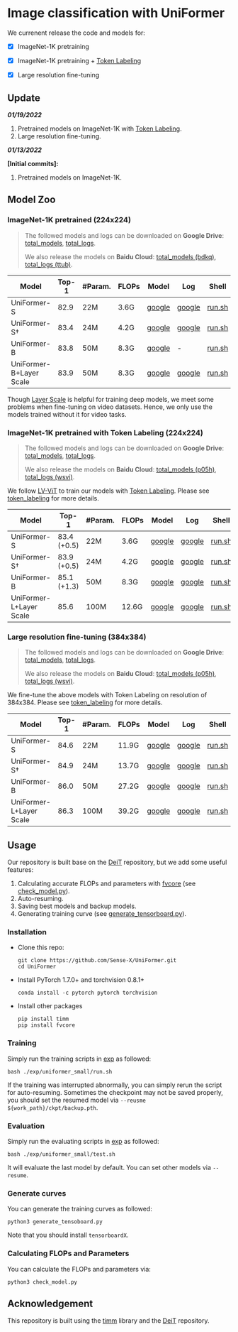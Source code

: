 # Image classification with UniFormer

We currenent release the code and models for:

- [x] ImageNet-1K pretraining

- [x] ImageNet-1K pretraining + [Token Labeling](https://arxiv.org/abs/2104.10858)

- [x] Large resolution fine-tuning



## Update

***01/19/2022***

1. Pretrained models on ImageNet-1K with [Token Labeling](https://arxiv.org/abs/2104.10858).
2. Large resolution fine-tuning.

***01/13/2022***

**\[Initial commits\]:** 

1. Pretrained models on ImageNet-1K.



## Model Zoo

### ImageNet-1K pretrained (224x224)

> The followed models and logs can be downloaded on **Google Drive**: [total_models](https://drive.google.com/drive/folders/1-sqWoelz3agOG74VkNwadY8RHR28o4Wv?usp=sharing), [total_logs](https://drive.google.com/drive/folders/10MxmGoKxI3zMyCrzYaBDObCW7XgZn2tG?usp=sharing).
>
> We also release the models on **Baidu Cloud**: [total_models (bdkq)](https://pan.baidu.com/s/1tLvcwGquAsQdGRAiKR0Jcg), [total_logs (ttub)](https://pan.baidu.com/s/1zFI-E-HRiYzmBtseB_tjEQ).

| Model                   | Top-1 | #Param. | FLOPs | Model                                                        | Log                                                          | Shell                                     |
| ----------------------- | ----- | ------- | ----- | ------------------------------------------------------------ | ------------------------------------------------------------ | ----------------------------------------- |
| UniFormer-S             | 82.9  | 22M     | 3.6G  | [google](https://drive.google.com/file/d/1-uepH3Q3BhTmWU6HK-sGAGQC_MpfIiPD/view?usp=sharing) | [google](https://drive.google.com/file/d/10ThKb9YOpCiHW8HL10dRuZ0lQSPJidO7/view?usp=sharing) | [run.sh](exp/uniformer_small/run.sh)      |
| UniFormer-S†            | 83.4  | 24M     | 4.2G  | [google](https://drive.google.com/file/d/10IN5ULcjz0Ld_lDokkTGOSmRFXLzUkEs/view?usp=sharing) | [google](https://drive.google.com/file/d/10Onp1QzQ-Te90yEeQu1-xUcQyxPsQsU8/view?usp=sharing) | [run.sh](exp/uniformer_small_plus/run.sh) |
| UniFormer-B             | 83.8  | 50M     | 8.3G  | [google](https://drive.google.com/file/d/1-wT39QazTGELxgrQIu6J12D3qcla3hui/view?usp=sharing) | -                                                            | [run.sh](exp/uniformer_base/run.sh)       |
| UniFormer-B+Layer Scale | 83.9  | 50M     | 8.3G  | [google](https://drive.google.com/file/d/10FnwzMVgGL8bPO3EMZ7oG4vDvqnPoBK5/view?usp=sharing) | [google](https://drive.google.com/file/d/10RwaWu2EdC4Esnx5LSgGZT7iMCVOoc7b/view?usp=sharing) | [run.sh](exp/uniformer_base_ls/run.sh)    |

Though [Layer Scale](https://arxiv.org/abs/2103.17239) is helpful for training deep models, we meet some problems when fine-tuning on video datasets. Hence, we only use the models trained without it for video tasks.

### ImageNet-1K pretrained with Token Labeling (224x224)

> The followed models and logs can be downloaded on **Google Drive**: [total_models](https://drive.google.com/drive/folders/16iRLUaaxRHLzHg-LMJ3HUOK3dE8WHDPs?usp=sharing), [total_logs](https://drive.google.com/drive/folders/1672n8VVTFMdUKXk9nFr_avml7dk-cpq_?usp=sharing).
>
> We also release the models on **Baidu Cloud**: [total_models (p05h)](https://pan.baidu.com/s/1y1TnUvaXteHZd-CMbm3vPA), [total_logs (wsvi)](https://pan.baidu.com/s/177eBUUoXTnHrSXwJ9wct3A).

We follow [LV-ViT](https://github.com/zihangJiang/TokenLabeling) to train our models with [Token Labeling](https://arxiv.org/abs/2104.10858). Please see [token_labeling](token_labeling)  for more details.

| Model                   | Top-1       | #Param. | FLOPs | Model                                                        | Log                                                          | Shell                                                        |
| ----------------------- | ----------- | ------- | ----- | ------------------------------------------------------------ | ------------------------------------------------------------ | ------------------------------------------------------------ |
| UniFormer-S             | 83.4 (+0.5) | 22M     | 3.6G  | [google](https://drive.google.com/file/d/16wjfeyqQFZ2x9W91EXf0Py1bfv4Fydfr/view?usp=sharing) | [google](https://drive.google.com/file/d/16_l4JrV65uURG6e9NlqSiQcIhZGYCIit/view?usp=sharing) | [run.sh](token_labeling/exp/uniformer_small_tl_224/run.sh)   |
| UniFormer-S†            | 83.9 (+0.5) | 24M     | 4.2G  | [google](https://drive.google.com/file/d/16rgtEVEeX3jVTQaiLsojBQP5sRaj_2aZ/view?usp=sharing) | [google](https://drive.google.com/file/d/16SbjgFUfcqnQjcThRiw1LANk3oxzTgkI/view?usp=sharing) | [run.sh](token_labeling/exp/uniformer_small_plus_tl_224/run.sh) |
| UniFormer-B             | 85.1 (+1.3) | 50M     | 8.3G  | [google](https://drive.google.com/file/d/16nsTjawiYZuoCHBRarr58zA7vCFcmQmL/view?usp=sharing) | [google](https://drive.google.com/file/d/16eureelQrJEDnu53pNIWLkk2iqb5v0Sm/view?usp=sharing) | [run.sh](token_labeling/exp/uniformer_base_tl_224/run.sh)    |
| UniFormer-L+Layer Scale | 85.6        | 100M    | 12.6G | [google](https://drive.google.com/file/d/173e2qaJhOwbuC_DbNQSH47Oo_04mSfDj/view?usp=sharing) | [google](https://drive.google.com/file/d/16DyfgQUx8R5SquuqVB5Pll3nDIUJjRm1/view?usp=sharing) | [run.sh](token_labeling/exp/uniformer_large_ls_tl_224/run.sh) |

### Large resolution fine-tuning (384x384)

> The followed models and logs can be downloaded on **Google Drive**: [total_models](https://drive.google.com/drive/folders/16iRLUaaxRHLzHg-LMJ3HUOK3dE8WHDPs?usp=sharing), [total_logs](https://drive.google.com/drive/folders/1672n8VVTFMdUKXk9nFr_avml7dk-cpq_?usp=sharing).
>
> We also release the models on **Baidu Cloud**: [total_models (p05h)](https://pan.baidu.com/s/1y1TnUvaXteHZd-CMbm3vPA), [total_logs (wsvi)](https://pan.baidu.com/s/177eBUUoXTnHrSXwJ9wct3A).

We fine-tune the above models with Token Labeling on resolution of 384x384. Please see [token_labeling](token_labeling)  for more details.

| Model                   | Top-1 | #Param. | FLOPs | Model                                                        | Log                                                          | Shell                                                        |
| ----------------------- | ----- | ------- | ----- | ------------------------------------------------------------ | ------------------------------------------------------------ | ------------------------------------------------------------ |
| UniFormer-S             | 84.6  | 22M     | 11.9G | [google](https://drive.google.com/file/d/16p4CXzuXC5J4_SJK67dsvnc8gTKmtKN1/view?usp=sharing) | [google](https://drive.google.com/file/d/16M8jhxW_frGnJQS_VMAF_rp9fcYssaYN/view?usp=sharing) | [run.sh](token_labeling/exp/uniformer_small_tl_384/run.sh)   |
| UniFormer-S†            | 84.9  | 24M     | 13.7G | [google](https://drive.google.com/file/d/16wJT87vTc43Dt1q2sXrxZRUuEdrNdFdk/view?usp=sharing) | [google](https://drive.google.com/file/d/16YVMpbHz1IdVi-HaocHpfHi_VAyFCvUk/view?usp=sharing) | [run.sh](token_labeling/exp/uniformer_small_plus_tl_384/run.sh) |
| UniFormer-B             | 86.0  | 50M     | 27.2G | [google](https://drive.google.com/file/d/16kZlIarIwf9ldkCdHVKTQfFmDgfkucQ7/view?usp=sharing) | [google](https://drive.google.com/file/d/16cPsL-Fo8XegiBQCy-aCozUHRAYWxFDd/view?usp=sharing) | [run.sh](token_labeling/exp/uniformer_base_tl_384/run.sh)    |
| UniFormer-L+Layer Scale | 86.3  | 100M    | 39.2G | [google](https://drive.google.com/file/d/174rcA6rNzYVG9Ya9ik-NwTGoxW1M79ez/view?usp=sharing) | [google](https://drive.google.com/file/d/16G-Bifg67v_8N_mPzi8-Ioo1qqAFPNN4/view?usp=sharing) | [run.sh](token_labeling/exp/uniformer_large_ls_tl_384/run.sh) |

## Usage

Our repository is built base on the [DeiT](https://github.com/facebookresearch/deit) repository, but we add some useful features:

1. Calculating accurate FLOPs and parameters with [fvcore](https://github.com/facebookresearch/fvcore) (see [check_model.py](check_model.py)).
2. Auto-resuming.
3. Saving best models and backup models.
4. Generating training curve (see [generate_tensorboard.py](generate_tensorboard.py)).

### Installation

- Clone this repo:

  ```shell
  git clone https://github.com/Sense-X/UniFormer.git
  cd UniFormer
  ```

- Install PyTorch 1.7.0+ and torchvision 0.8.1+

  ```shell
  conda install -c pytorch pytorch torchvision
  ```

- Install other packages

  ```shell
  pip install timm
  pip install fvcore
  ```

### Training

Simply run the training scripts in [exp](exp) as followed:

```shell
bash ./exp/uniformer_small/run.sh
```

If the training was interrupted abnormally, you can simply rerun the script for auto-resuming. Sometimes the checkpoint may not be saved properly, you should set the resumed model via `--reusme ${work_path}/ckpt/backup.pth`.

### Evaluation

Simply run the evaluating scripts in [exp](exp) as followed:

```shell
bash ./exp/uniformer_small/test.sh
```

It will evaluate the last model by default. You can set other models via `--resume`.

### Generate curves

You can generate the training curves as followed:

```shell
python3 generate_tensoboard.py
```

Note that you should install `tensorboardX`.

### Calculating FLOPs and Parameters

You can calculate the FLOPs and parameters via:

```shell
python3 check_model.py
```

## Acknowledgement

This repository is built using the [timm](https://github.com/rwightman/pytorch-image-models) library and the [DeiT](https://github.com/facebookresearch/deit) repository.

